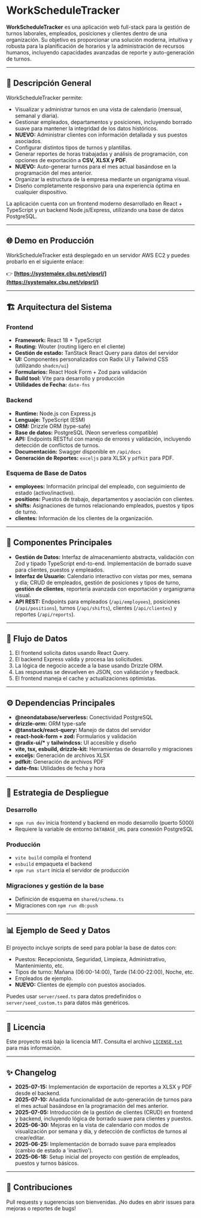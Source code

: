 # WorkScheduleTracker

**WorkScheduleTracker** es una aplicación web full-stack para la gestión de turnos laborales, empleados, posiciones y clientes dentro de una organización. Su objetivo es proporcionar una solución moderna, intuitiva y robusta para la planificación de horarios y la administración de recursos humanos, incluyendo capacidades avanzadas de reporte y auto-generación de turnos.

---

## 🚀 Descripción General

WorkScheduleTracker permite:

- Visualizar y administrar turnos en una vista de calendario (mensual, semanal y diaria).
- Gestionar empleados, departamentos y posiciones, incluyendo borrado suave para mantener la integridad de los datos históricos.
- **NUEVO:** Administrar clientes con información detallada y sus puestos asociados.
- Configurar distintos tipos de turnos y plantillas.
- Generar reportes de horas trabajadas y análisis de programación, con opciones de exportación a **CSV, XLSX y PDF**.
- **NUEVO:** Auto-generar turnos para el mes actual basándose en la programación del mes anterior.
- Organizar la estructura de la empresa mediante un organigrama visual.
- Diseño completamente responsivo para una experiencia óptima en cualquier dispositivo.

La aplicación cuenta con un frontend moderno desarrollado en React + TypeScript y un backend Node.js/Express, utilizando una base de datos PostgreSQL.

---

## 🌐 Demo en Producción

WorkScheduleTracker está desplegado en un servidor AWS EC2 y puedes probarlo en el siguiente enlace:

👉 **[https://systemalex.cbu.net/vipsrl/](https://systemalex.cbu.net/vipsrl/)**

---

## 🏗️ Arquitectura del Sistema

### Frontend

- **Framework:** React 18 + TypeScript
- **Routing:** Wouter (routing ligero en el cliente)
- **Gestión de estado:** TanStack React Query para datos del servidor
- **UI:** Componentes personalizados con Radix UI y Tailwind CSS (utilizando `shadcn/ui`)
- **Formularios:** React Hook Form + Zod para validación
- **Build tool:** Vite para desarrollo y producción
- **Utilidades de Fecha:** `date-fns`

### Backend

- **Runtime:** Node.js con Express.js
- **Lenguaje:** TypeScript (ESM)
- **ORM:** Drizzle ORM (type-safe)
- **Base de datos:** PostgreSQL (Neon serverless compatible)
- **API:** Endpoints RESTful con manejo de errores y validación, incluyendo detección de conflictos de turnos.
- **Documentación:** Swagger disponible en `/api/docs`
- **Generación de Reportes:** `exceljs` para XLSX y `pdfkit` para PDF.

### Esquema de Base de Datos

- **employees:** Información principal del empleado, con seguimiento de estado (activo/inactivo).
- **positions:** Puestos de trabajo, departamentos y asociación con clientes.
- **shifts:** Asignaciones de turnos relacionando empleados, puestos y tipos de turno.
- **clientes:** Información de los clientes de la organización.

---

## 🔑 Componentes Principales

- **Gestión de Datos:** Interfaz de almacenamiento abstracta, validación con Zod y tipado TypeScript end-to-end. Implementación de borrado suave para clientes, puestos y empleados.
- **Interfaz de Usuario:** Calendario interactivo con vistas por mes, semana y día; CRUD de empleados, gestión de posiciones y tipos de turno, **gestión de clientes**, reportería avanzada con exportación y organigrama visual.
- **API REST:** Endpoints para empleados (`/api/employees`), posiciones (`/api/positions`), turnos (`/api/shifts`), clientes (`/api/clientes`) y reportes (`/api/reports`).

---

## 🔄 Flujo de Datos

1.  El frontend solicita datos usando React Query.
2.  El backend Express valida y procesa las solicitudes.
3.  La lógica de negocio accede a la base usando Drizzle ORM.
4.  Las respuestas se devuelven en JSON, con validación y feedback.
5.  El frontend maneja el cache y actualizaciones optimistas.

---

## ⚙️ Dependencias Principales

- **@neondatabase/serverless:** Conectividad PostgreSQL
- **drizzle-orm:** ORM type-safe
- **@tanstack/react-query:** Manejo de datos del servidor
- **react-hook-form + zod:** Formularios y validación
- **@radix-ui/\*** y **tailwindcss:** UI accesible y diseño
- **vite, tsx, esbuild, drizzle-kit:** Herramientas de desarrollo y migraciones
- **exceljs:** Generación de archivos XLSX
- **pdfkit:** Generación de archivos PDF
- **date-fns:** Utilidades de fecha y hora

---

## 🚦 Estrategia de Despliegue

### Desarrollo

- `npm run dev` inicia frontend y backend en modo desarrollo (puerto 5000)
- Requiere la variable de entorno `DATABASE_URL` para conexión PostgreSQL

### Producción

- `vite build` compila el frontend
- `esbuild` empaqueta el backend
- `npm run start` inicia el servidor de producción

### Migraciones y gestión de la base

- Definición de esquema en `shared/schema.ts`
- Migraciones con `npm run db:push`

---

## 📊 Ejemplo de Seed y Datos

El proyecto incluye scripts de seed para poblar la base de datos con:

- Puestos: Recepcionista, Seguridad, Limpieza, Administrativo, Mantenimiento, etc.
- Tipos de turno: Mañana (06:00-14:00), Tarde (14:00-22:00), Noche, etc.
- Empleados de ejemplo.
- **NUEVO:** Clientes de ejemplo con puestos asociados.

Puedes usar `server/seed.ts` para datos predefinidos o `server/seed_custom.ts` para datos más genéricos.

---

## 📄 Licencia

Este proyecto está bajo la licencia MIT. Consulta el archivo [`LICENSE.txt`](?tab=MIT-1-ov-file) para más información.

---

## ✨ Changelog

- **2025-07-15:** Implementación de exportación de reportes a XLSX y PDF desde el backend.
- **2025-07-10:** Añadida funcionalidad de auto-generación de turnos para el mes actual basándose en la programación del mes anterior.
- **2025-07-05:** Introducción de la gestión de clientes (CRUD) en frontend y backend, incluyendo lógica de borrado suave para clientes y puestos.
- **2025-06-30:** Mejoras en la vista de calendario con modos de visualización por semana y día, y detección de conflictos de turnos al crear/editar.
- **2025-06-25:** Implementación de borrado suave para empleados (cambio de estado a 'inactivo').
- **2025-06-18:** Setup inicial del proyecto con gestión de empleados, puestos y turnos básicos.

---

## 🤝 Contribuciones

Pull requests y sugerencias son bienvenidas. ¡No dudes en abrir issues para mejoras o reportes de bugs!
